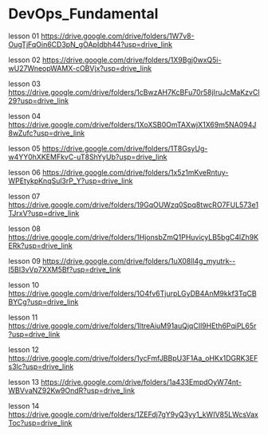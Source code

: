# DevOps_Fundamental
lesson 01
https://drive.google.com/drive/folders/1W7v8-OugTjFqOin6CD3pN_gOApIdbh44?usp=drive_link

lesson 02
https://drive.google.com/drive/folders/1X9Bgj0wxQ5i-wU27WneopWAMX-cOBVjx?usp=drive_link

lesson 03
https://drive.google.com/drive/folders/1cBwzAH7KcBFu70r58jIruJcMaKzvCl29?usp=drive_link

lesson 04
https://drive.google.com/drive/folders/1XoXSB0OmTAXwjX1X69m5NA094J8wZufc?usp=drive_link

lesson 05
https://drive.google.com/drive/folders/1T8GsyUg-w4YY0hXKEMFkvC-uT8ShYyUb?usp=drive_link

lesson 06
https://drive.google.com/drive/folders/1x5z1mKveRntuy-WPEtykpKnqSul3rP_Y?usp=drive_link

lesson 07
https://drive.google.com/drive/folders/19GqOUWzq0Spq8twcRO7FUL573e1TJrxV?usp=drive_link

lesson 08
https://drive.google.com/drive/folders/1HjonsbZmQ1PHuvicyLB5bgC4lZh9KERk?usp=drive_link

lesson 09
https://drive.google.com/drive/folders/1uX08ll4g_myutrk--I5BI3vVp7XXM5Bf?usp=drive_link

lesson 10
https://drive.google.com/drive/folders/1O4fv6TjurpLGyDB4AnM9kkf3TqCBBYCg?usp=drive_link

lesson 11
https://drive.google.com/drive/folders/1ltreAiuM91auQjqCIl9HEth6PqiPL65r?usp=drive_link

lesson 12
https://drive.google.com/drive/folders/1ycFmfJBBpU3F1Aa_oHKx1DGRK3EFs3lc?usp=drive_link

lesson 13
https://drive.google.com/drive/folders/1a433EmpdOyW74nt-WBVvaNZ92Kw9OndR?usp=drive_link

lesson 14
https://drive.google.com/drive/folders/1ZEFdj7gY9yQ3yy1_kWIV85LWcsVaxToc?usp=drive_link
